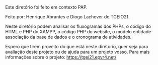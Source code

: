 Este diretório foi feito em contexto PAP.

Feito por: Henrique Abrantes e Diogo Lachever do TGEIO21.


Neste diretório podem analisar os fluxogramas dos PHPs, o código do HTML e PHP do XAMPP, o código PHP do website, o modelo entidade-associação da base de dados e o cronograma de atividades.


Espero que tirem proveito do que está neste dirétorio, quer seja para avaliação deste projeto ou de ajuda para um projeto vosso.
Para mais informações sobre o projeto: https://tgei21.epvr4.net/
